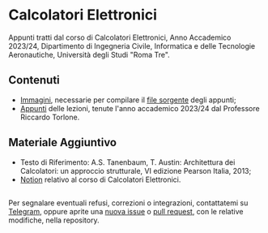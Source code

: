 # Calcolatori Elettronici
Appunti tratti dal corso di Calcolatori Elettronici, Anno Accademico 2023/24, Dipartimento di Ingegneria Civile, Informatica e delle Tecnologie Aeronautiche, Università degli Studi "Roma Tre". 

## Contenuti
 - [Immagini](Immagini/), necessarie per compilare il [file sorgente](Calcolatori-Elettronici.tex) degli appunti;
 - [Appunti](Calcolatori-Elettronici.pdf) delle lezioni, tenute l'anno accademico 2023/24 dal Professore Riccardo Torlone. 
    
 
## Materiale Aggiuntivo
 - Testo di Riferimento: A.S. Tanenbaum, T. Austin: Architettura dei Calcolatori: un approccio strutturale, VI edizione Pearson Italia, 2013; 
 - [Notion](https://certain-sweater-2c3.notion.site/Calcolatori-elettronici-df3affaf17d745d8abccfbd10580f1fb?pvs=25) relativo al corso di Calcolatori Elettronici.  
##


Per segnalare eventuali refusi, correzioni o integrazioni, contattatemi su [Telegram](https://t.me/von_Sturm), oppure aprite una [nuova issue](https://github.com/00Darxk/Calcolatori-Elettronici/issues/new/choose) o [pull request](https://github.com/00Darxk/Calcolatori-Elettronici/pulls), con le relative modifiche, nella repository.
